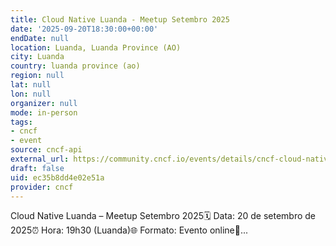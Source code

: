 ```yaml
---
title: Cloud Native Luanda - Meetup Setembro 2025
date: '2025-09-20T18:30:00+00:00'
endDate: null
location: Luanda, Luanda Province (AO)
city: Luanda
country: luanda province (ao)
region: null
lat: null
lon: null
organizer: null
mode: in-person
tags:
- cncf
- event
source: cncf-api
external_url: https://community.cncf.io/events/details/cncf-cloud-native-luanda-presents-cloud-native-luanda-meetup-setembro-2025/
draft: false
uid: ec35b8dd4e02e51a
provider: cncf
---
```

Cloud Native Luanda – Meetup Setembro 2025🗓️ Data: 20 de setembro de 2025⏰ Hora: 19h30 (Luanda)🌐 Formato: Evento online🔗...
